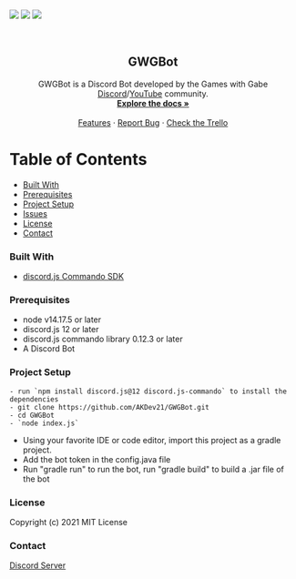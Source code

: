 <p>
    <br />
    <img src="https://img.shields.io/badge/Made%20using-Javascript-red">
    <img src="https://img.shields.io/badge/Made%20Using-discord.js%20-yellow">
    <img src="https://camo.githubusercontent.com/0fa78702c674a5e13004de53a25ae80ed1ce281f92c0e5d6bd5aa7701b3ab483/68747470733a2f2f696d672e736869656c64732e696f2f6769746875622f6c6963656e73652f61746861756e2f454f532e737667">
   
</p>

<br />
<p align="center">
  <h2 align="center">GWGBot</h2>

  <p align="center">
    GWGBot is a Discord Bot developed by the Games with Gabe <a href="https://discord.gg/dhyV3BXkRZ">Discord</a>/<a href="https://www.youtube.com/channel/UCQP4qSCj1eHMHisDDR4iPzw">YouTube</a> community.
    <br />
    <a href=""><strong>Explore the docs »</strong></a><br><br>
    <a href="">Features</a>
    ·
    <a href="https://github.com/AKDev21/GWGBot/issues">Report Bug</a>
    ·
    <a href="https://trello.com/b/7Fpjf2hq/gwg-bot">Check the Trello</a>
  </p>
</p>


<!-- TABLE OF CONTENTS -->
# Table of Contents

* [Built With](#built-with)
* [Prerequisites](#prerequisites)
* [Project Setup](#project-setup)
* [Issues](https://github.com/AKDev21/GWGBot/issues)
* [License](#license)
* [Contact](#contact)

### Built With
* [discord.js Commando SDK](https://github.com/discordjs/Commando)

### Prerequisites
* node v14.17.5 or later
* discord.js 12 or later
* discord.js commando library 0.12.3 or later
* A Discord Bot

### Project Setup
```
- run `npm install discord.js@12 discord.js-commando` to install the dependencies
- git clone https://github.com/AKDev21/GWGBot.git
- cd GWGBot
- `node index.js`
```
- Using your favorite IDE or code editor, import this project as a gradle project.<br>
- Add the bot token in the config.java file<br>
- Run "gradle run" to run the bot, run "gradle build" to build a .jar file of the bot<br>

### License
Copyright (c) 2021 MIT License

### Contact
[Discord Server](https://discord.gg/dhyV3BXkRZ)
